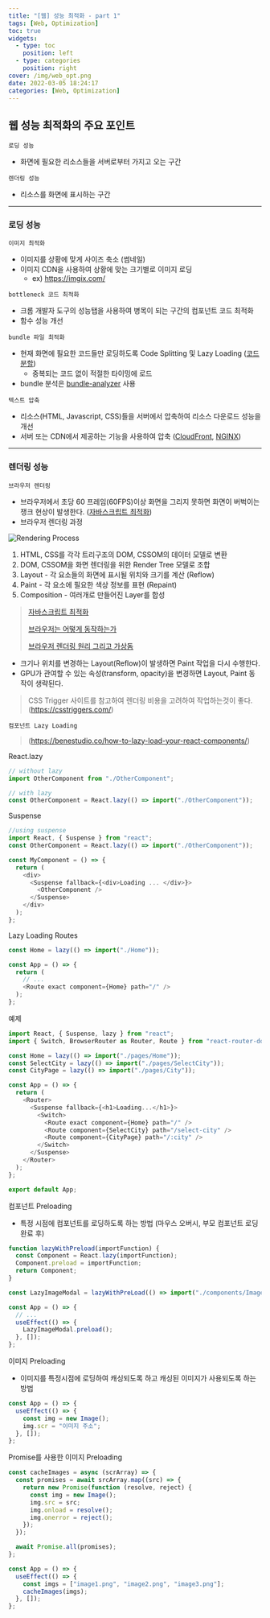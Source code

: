 ```yaml
---
title: "[웹] 성능 최적화 - part 1"
tags: [Web, Optimization]
toc: true
widgets:
  - type: toc
    position: left
  - type: categories
    position: right
cover: /img/web_opt.png
date: 2022-03-05 18:24:17
categories: [Web, Optimization]
---
```


</pre>
<!--more-->

<!--more-->

## **웹 성능 최적화의 주요 포인트**

`로딩 성능`

- 화면에 필요한 리소스들을 서버로부터 가지고 오는 구간

`렌더링 성능`

- 리소스를 화면에 표시하는 구간

---

### **로딩 성능**

`이미지 최적화`

- 이미지를 상황에 맞게 사이즈 축소 (썸네일)
- 이미지 CDN을 사용하여 상황에 맞는 크기별로 이미지 로딩
  - ex) https://imgix.com/

`bottleneck 코드 최적화`

- 크롬 개발자 도구의 성능탭을 사용하여 병목이 되는 구간의 컴포넌트 코드 최적화
- 함수 성능 개선

`bundle 파일 최적화`

- 현재 화면에 필요한 코드들만 로딩하도록 Code Splitting 및 Lazy Loading ([코드 분할](https://ko.reactjs.org/docs/code-splitting.html))
  - 중복되는 코드 없이 적절한 타이밍에 로드
- bundle 분석은 [bundle-analyzer](https://github.com/webpack-contrib/webpack-bundle-analyzer) 사용

`텍스트 압축`

- 리소스(HTML, Javascript, CSS)들을 서버에서 압축하여 리소스 다운로드 성능을 개선
- 서버 또는 CDN에서 제공하는 기능을 사용하여 압축 ([CloudFront](https://docs.aws.amazon.com/ko_kr/AmazonCloudFront/latest/DeveloperGuide/ServingCompressedFiles.html), [NGINX](https://docs.nginx.com/nginx/admin-guide/web-server/compression/))

---

### **렌더링 성능**

`브라우저 렌더링`

- 브라우저에서 초당 60 프레임(60FPS)이상 화면을 그리지 못하면 화면이 버벅이는 쟁크 현상이 발생한다. ([자바스크립트 최적화](https://developers.google.com/web/fundamentals/performance/optimizing-content-efficiency/javascript-startup-optimization?hl=ko))
- 브라우저 렌더링 과정

![Rendering Process](/img/웹-성능-최적화-part1/1.png?style=centerme)

1. HTML, CSS를 각각 트리구조의 DOM, CSSOM의 데이터 모델로 변환
2. DOM, CSSOM을 화면 렌더링을 위한 Render Tree 모델로 조합
3. Layout - 각 요소들의 화면에 표시될 위치와 크기를 계산 (Reflow)
4. Paint - 각 요소에 필요한 색상 정보를 표현 (Repaint)
5. Composition - 여러개로 만들어진 Layer를 합성

> [자바스크립트 최적화](https://m.blog.naver.com/PostView.naver?blogId=pjt3591oo&logNo=222495673377&targetKeyword=&targetRecommendationCode=1)
>
> [브라우저는 어떻게 동작하는가](https://d2.naver.com/helloworld/59361)
>
> [브라우저 렌더링 원리 그리고 가상돔](https://m.blog.naver.com/PostView.naver?blogId=pjt3591oo&logNo=222495673377&targetKeyword=&targetRecommendationCode=1)

- 크기나 위치를 변경하는 Layout(Reflow)이 발생하면 Paint 작업을 다시 수행한다.
- GPU가 관여할 수 있는 속성(transform, opacity)을 변경하면 Layout, Paint 동작이 생략된다.

> CSS Trigger 사이트를 참고하여 렌더링 비용을 고려하여 작업하는것이 좋다. (https://csstriggers.com/)

`컴포넌트 Lazy Loading`

> (https://benestudio.co/how-to-lazy-load-your-react-components/)

React.lazy

```js
// without lazy
import OtherComponent from "./OtherComponent";

// with lazy
const OtherComponent = React.lazy(() => import("./OtherComponent"));
```

</pre>

Suspense

```js
//using suspense
import React, { Suspense } from "react";
const OtherComponent = React.lazy(() => import("./OtherComponent"));

const MyComponent = () => {
  return (
    <div>
      <Suspense fallback={<div>Loading ... </div>}>
        <OtherComponent />
      </Suspense>
    </div>
  );
};
```

</pre>

Lazy Loading Routes

```js
const Home = lazy(() => import("./Home"));

const App = () => {
  return (
    // ...
    <Route exact component={Home} path="/" />
  );
};
```

</pre>

예제

```js
import React, { Suspense, lazy } from "react";
import { Switch, BrowserRouter as Router, Route } from "react-router-dom";

const Home = lazy(() => import("./pages/Home"));
const SelectCity = lazy(() => import("./pages/SelectCity"));
const CityPage = lazy(() => import("./pages/City"));

const App = () => {
  return (
    <Router>
      <Suspense fallback={<h1>Loading...</h1>}>
        <Switch>
          <Route exact component={Home} path="/" />
          <Route component={SelectCity} path="/select-city" />
          <Route component={CityPage} path="/:city" />
        </Switch>
      </Suspense>
    </Router>
  );
};

export default App;
```

</pre>

컴포넌트 Preloading

- 특정 시점에 컴포넌트를 로딩하도록 하는 방법 (마우스 오버시, 부모 컴포넌트 로딩 완료 후)

```js
function lazyWithPreload(importFunction) {
  const Component = React.lazy(importFunction);
  Component.preload = importFunction;
  return Component;
}

const LazyImageModal = lazyWithPreLoad(() => import("./components/ImageModal"));

const App = () => {
  // ...
  useEffect(() => {
    LazyImageModal.preload();
  }, []);
};
```

</pre>

이미지 Preloading

- 이미지를 특정시점에 로딩하여 캐싱되도록 하고 캐싱된 이미지가 사용되도록 하는 방법

```js
const App = () => {
  useEffect(() => {
    const img = new Image();
    img.scr = "이미지 주소";
  }, []);
};
```

</pre>

Promise를 사용한 이미지 Preloading

```js
const cacheImages = async (scrArray) => {
  const promises = await srcArray.map((src) => {
    return new Promise(function (resolve, reject) {
      const img = new Image();
      img.src = src;
      img.onload = resolve();
      img.onerror = reject();
    });
  });

  await Promise.all(promises);
};

const App = () => {
  useEffect(() => {
    const imgs = ["image1.png", "image2.png", "image3.png"];
    cacheImages(imgs);
  }, []);
};
```

